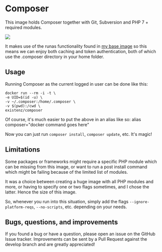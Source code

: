 # Composer

This image holds Composer together with Git, Subversion and PHP 7 + required modules.

[![](https://badge.imagelayers.io/existenz/composer:latest.svg)](https://imagelayers.io/?images=existenz/composer:latest 'Get your own badge on imagelayers.io')

It makes use of the runas functionality found in [my base image](https://hub.docker.com/r/existenz/base/) so this means we can enjoy both caching and token authentication, both of which use the .composer directory in your home folder.

## Usage

Running Composer as the current logged in user can be done like this:

```
docker run --rm -i -t \
-e UID=$(id -u) \
-v ~/.composer:/home/.composer \
-v $(pwd):/cwd \
existenz/composer
```

Of course, it's much easier to put the above in an alias like so: alias composer="docker command goes here"

Now you can just run `composer install`, `composer update`, etc. It's magic!

## Limitations

Some packages or frameworks might require a specific PHP module which can be missing from this image, or want to run a post install command which might be failing because of the limited list of modules.

It was a choice between creating a huge image with all PHP modules and more, or having to specify one or two flags sometimes, and I chose the latter. Hence the size of this image.

So, whenever you run into this situation, simply add the flags `--ignore-platform-reqs`, `--no-scripts`, etc. depending on your needs.

## Bugs, questions, and improvements

If you found a bug or have a question, please open an issue on the GitHub Issue tracker. Improvements can be sent by a Pull Request against the develop branch and are greatly appreciated!

